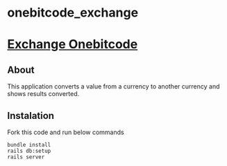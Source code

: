 # onebitcode_exchange

# [Exchange Onebitcode](https://exchange-onebitcode.herokuapp.com/)

## About

This application converts a value from a currency to another currency and shows results converted.

## Instalation

Fork this code and run below commands

```
bundle install
rails db:setup
rails server
```
